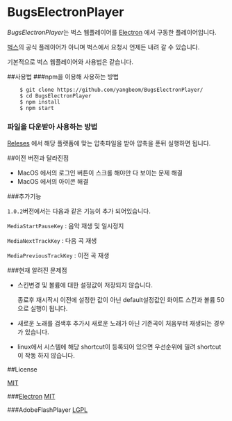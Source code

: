 # BugsElectronPlayer

*BugsElectronPlayer*는 벅스 웹플레이어를
[Electron](https://github.com/electron/electron) 에서 구동한 플레이어입니다.

[벅스](http://www.bugs.co.kr)의 공식 플레이어가 아니며 벅스에서 요청시 언제든
내려 갈 수 있습니다.

기본적으로 벅스 웹플레이어와 사용법은 같습니다.

##사용법
###npm을 이용해 사용하는 방법

```
    $ git clone https://github.com/yangbeom/BugsElectronPlayer/
    $ cd BugsElectronPlayer
    $ npm install
    $ npm start
```

### 파일을 다운받아 사용하는 방법

[Releses](https://github.com/yangbeom/BugsElectronPlayer/releases/)
에서 해당 플랫폼에 맞는 압축파일을 받아 압축을 푼뒤 실행하면 됩니다.

##이전 버전과 달라진점

- MacOS 에서의 로그인 버튼이 스크롤 해야만 다 보이는 문제 해결
- MacOS 에서의 아이콘 해결

###추가기능

`1.0.2`버전에서는 다음과 같은 기능이 추가 되어있습니다.

`MediaStartPauseKey` : 음악 재생 및 일시정지

`MediaNextTrackKey` : 다음 곡 재생

`MediaPreviousTrackKey` : 이전 곡 재생

###현재 알려진 문제점

- 스킨변경 및 볼륨에 대한 설정값이 저장되지 않습니다.

    종료후 재시작시 이전에 설정한 값이 아닌 default설정값인 화이트 스킨과 볼륨
    50으로 실행이 됩니다.

- 새로운 노래를 검색후 추가시 새로운 노래가 아닌 기존곡이 처음부터 재생되는
경우가 있습니다.

- linux에서 시스템에 해당 shortcut이 등록되어 있으면 우선순위에 밀려 shortcut이
작동 하지 않습니다.

##License

[MIT](./LICENSES/LICENSE)

###[Electron](https://github.com/electron/electron)
[MIT](./LICENSES/ElectronLicense)

###AdobeFlashPlayer
[LGPL](./LICENSES/AdobeFlashPlayerLicense)

